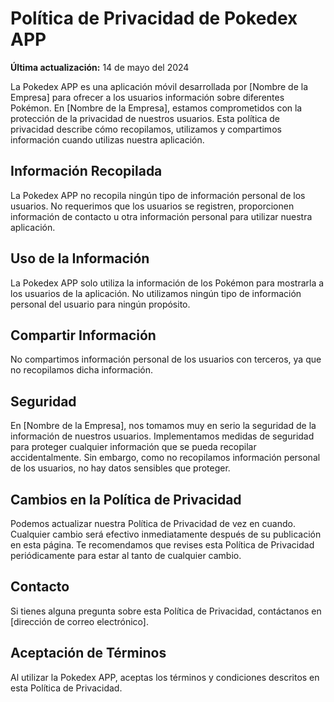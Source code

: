 # Política de Privacidad de Pokedex APP

**Última actualización:** 14 de mayo del 2024

La Pokedex APP es una aplicación móvil desarrollada por [Nombre de la Empresa] para ofrecer a los usuarios información sobre diferentes Pokémon. En [Nombre de la Empresa], estamos comprometidos con la protección de la privacidad de nuestros usuarios. Esta política de privacidad describe cómo recopilamos, utilizamos y compartimos información cuando utilizas nuestra aplicación.

## Información Recopilada

La Pokedex APP no recopila ningún tipo de información personal de los usuarios. No requerimos que los usuarios se registren, proporcionen información de contacto u otra información personal para utilizar nuestra aplicación.

## Uso de la Información

La Pokedex APP solo utiliza la información de los Pokémon para mostrarla a los usuarios de la aplicación. No utilizamos ningún tipo de información personal del usuario para ningún propósito.

## Compartir Información

No compartimos información personal de los usuarios con terceros, ya que no recopilamos dicha información.

## Seguridad

En [Nombre de la Empresa], nos tomamos muy en serio la seguridad de la información de nuestros usuarios. Implementamos medidas de seguridad para proteger cualquier información que se pueda recopilar accidentalmente. Sin embargo, como no recopilamos información personal de los usuarios, no hay datos sensibles que proteger.

## Cambios en la Política de Privacidad

Podemos actualizar nuestra Política de Privacidad de vez en cuando. Cualquier cambio será efectivo inmediatamente después de su publicación en esta página. Te recomendamos que revises esta Política de Privacidad periódicamente para estar al tanto de cualquier cambio.

## Contacto

Si tienes alguna pregunta sobre esta Política de Privacidad, contáctanos en [dirección de correo electrónico].

## Aceptación de Términos

Al utilizar la Pokedex APP, aceptas los términos y condiciones descritos en esta Política de Privacidad.
